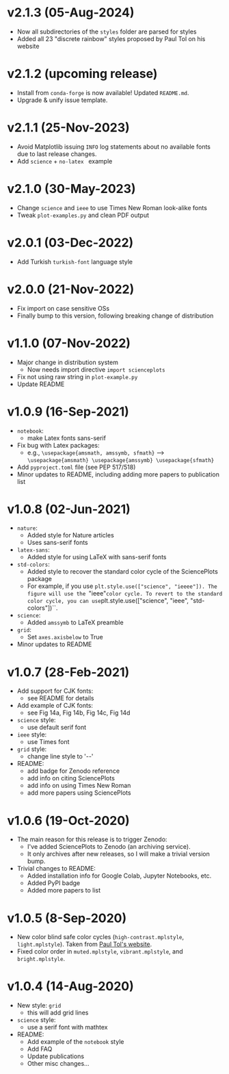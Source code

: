 v2.1.3 (05-Aug-2024)
====================
- Now all subdirectories of the ``styles`` folder are parsed for styles
- Added all 23 "discrete rainbow" styles proposed by Paul Tol on his website

v2.1.2 (upcoming release)
====================
- Install from `conda-forge` is now available! Updated `README.md`.
- Upgrade & unify issue template.

v2.1.1 (25-Nov-2023)
====================
- Avoid Matplotlib issuing `INFO` log statements about no available fonts
  due to last release changes.
- Add `science` + `no-latex ` example

v2.1.0 (30-May-2023)
====================
- Change `science` and `ieee` to use Times New Roman look-alike fonts
- Tweak `plot-examples.py` and clean PDF output

v2.0.1 (03-Dec-2022)
====================
- Add Turkish `turkish-font` language style

v2.0.0 (21-Nov-2022)
====================
- Fix import on case sensitive OSs
- Finally bump to this version, following breaking change of distribution

v1.1.0 (07-Nov-2022)
====================
- Major change in distribution system
  - Now needs import directive `import scienceplots`
- Fix not using raw string in `plot-example.py`
- Update README

v1.0.9 (16-Sep-2021)
====================

- `notebook`:
   - make Latex fonts sans-serif
- Fix bug with Latex packages:
   - e.g., `\usepackage{amsmath, amssymb, sfmath}` --> `\usepackage{amsmath} \usepackage{amssymb} \usepackage{sfmath}`
- Add `pyproject.toml` file (see PEP 517/518)
- Minor updates to README, including adding more papers to publication list

v1.0.8 (02-Jun-2021)
====================

- ``nature``:
   - Added style for Nature articles
   - Uses sans-serif fonts
- ``latex-sans``:
   - Added style for using LaTeX with sans-serif fonts
- ``std-colors``:
   - Added style to recover the standard color cycle of the SciencePlots package
   - For example, if you use ``plt.style.use(["science", "ieeee"]). The figure will use the ``"ieee"`` color cycle. To revert to the standard color cycle, you can use ``plt.style.use(["science", "ieee", "std-colors"])``.
- ``science``:
   - Added ``amssymb`` to LaTeX preamble
- ``grid``: 
   - Set ``axes.axisbelow`` to True
- Minor updates to README

v1.0.7 (28-Feb-2021)
====================

- Add support for CJK fonts:
   - see README for details
- Add example of CJK fonts:
   - see Fig 14a, Fig 14b, Fig 14c, Fig 14d
- ``science`` style:
   - use default serif font
- ``ieee`` style: 
   - use Times font
- ``grid`` style:
   - change line style to '--'
- README:
   - add badge for Zenodo reference
   - add info on citing SciencePlots
   - add info on using Times New Roman
   - add more papers using SciencePlots
   
v1.0.6 (19-Oct-2020)
====================

- The main reason for this release is to trigger Zenodo:
   - I've added SciencePlots to Zenodo (an archiving service).
   - It only archives after new releases, so I will make a trivial version bump.
- Trivial changes to README:
   - Added installation info for Google Colab, Jupyter Notebooks, etc.
   - Added PyPI badge
   - Added more papers to list

v1.0.5 (8-Sep-2020)
===================

- New color blind safe color cycles (``high-contrast.mplstyle``, ``light.mplstyle``). Taken from [Paul Tol's website](https://personal.sron.nl/~pault/).
- Fixed color order in ``muted.mplstyle``, ``vibrant.mplstyle``, and ``bright.mplstyle``.

v1.0.4 (14-Aug-2020)
====================

- New style: ``grid``
   - this will add grid lines
- ``science`` style:
   - use a serif font with mathtex
- README:
   - Add example of the ``notebook`` style
   - Add FAQ
   - Update publications
   - Other misc changes...
